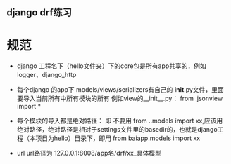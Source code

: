 ## django drf练习

#   规范
-   django 工程名下（hello文件夹）下的core包是所有app共享的，例如logger、django_http

- 每个django 的app下 models/views/serializers有自己的   __init__.py文件，里面要导入当前所有中所有模块的所有 例如view的__init__.py：
    from .jsonview import *


-   每个模块的导入都是绝对路径：
    即 不要用 from ..models import xx,应该用绝对路径，绝对路径是相对于settings文件里的basedir的，也就是django工程（本项目为hello）目录下，即用 from baiapp.models import xx

- url 
    url路径为 127.0.0.1:8008/app名/drf/xx_具体模型

